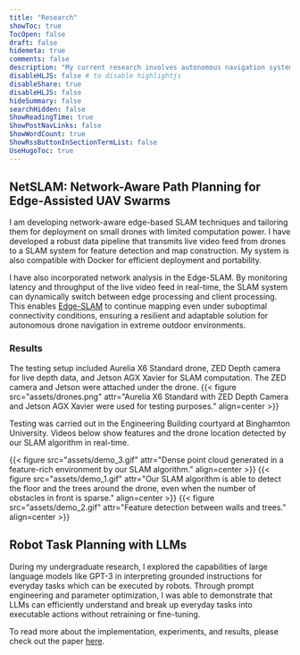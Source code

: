 ```yaml
---
title: "Research"
showToc: true
TocOpen: false
draft: false
hidemeta: true
comments: false
description: "My current research involves autonomous navigation systems for UAVs and drones, utilizing ROS, OpenCV, and CUDA. In the past, I have also explored intelligent task planning through large language models."
disableHLJS: false # to disable highlightjs
disableShare: true
disableHLJS: false
hideSummary: false
searchHidden: false
ShowReadingTime: true
ShowPostNavLinks: false
ShowWordCount: true
ShowRssButtonInSectionTermList: false
UseHugoToc: true
---
```

## NetSLAM: Network-Aware Path Planning for Edge-Assisted UAV Swarms
I am developing network-aware edge-based SLAM techniques and tailoring them for deployment on small drones with limited computation power. I have developed a robust data pipeline that transmits live video feed from drones to a SLAM system for feature detection and map construction. My system is also compatible with Docker for efficient deployment and portability.

I have also incorporated network analysis in the Edge-SLAM. By monitoring latency and throughput of the live video feed in real-time, the SLAM system can dynamically switch between edge processing and client processing. This enables [Edge-SLAM](https://github.com/zainasir/edgeslam/tree/docker) to continue mapping even under suboptimal connectivity conditions, ensuring a resilient and adaptable solution for autonomous drone navigation in extreme outdoor environments.

### Results

The testing setup included Aurelia X6 Standard drone, ZED Depth camera for live depth data, and Jetson AGX Xavier for SLAM computation. The ZED camera and Jetson were attached under the drone.
{{< figure src="assets/drones.png" attr="Aurelia X6 Standard with ZED Depth Camera and Jetson AGX Xavier were used for testing purposes." align=center >}}

Testing was carried out in the Engineering Building courtyard at Binghamton University. Videos below show features and the drone location detected by our SLAM algorithm in real-time.

{{< figure src="assets/demo_3.gif" attr="Dense point cloud generated in a feature-rich environment by our SLAM algorithm." align=center >}}
{{< figure src="assets/demo_1.gif" attr="Our SLAM algorithm is able to detect the floor and the trees around the drone, even when the number of obstacles in front is sparse." align=center >}}
{{< figure src="assets/demo_2.gif" attr="Feature detection between walls and trees." align=center >}}

## Robot Task Planning with LLMs
During my undergraduate research, I explored the capabilities of large language models like GPT-3 in interpreting grounded instructions for everyday tasks which can be executed by robots. Through prompt engineering and parameter optimization, I was able to demonstrate that LLMs can efficiently understand and break up everyday tasks into executable actions without retraining or fine-tuning.

To read more about the implementation, experiments, and results, please check out the paper [here](/analyzing-capabilities-gpt-intelligent-task-execution.pdf).
